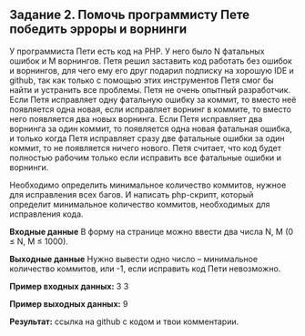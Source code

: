 ## Задание 2. Помочь программисту Пете победить эрроры и ворнинги

У программиста Пети есть код на PHP. У него было N фатальных ошибок и M ворнингов. Петя решил заставить код работать без ошибок и ворнингов, для чего ему его друг подарил подписку на хорошую IDE и github, так как только с помощью этих инструментов Петя смог бы найти и устранить все проблемы. Петя не очень опытный разработчик. Если Петя исправляет одну фатальную ошибку за коммит, то вместо неё появляется одна новая, если исправляет ворнинг в коммите, то вместо него появляется два новых ворнинга. Если Петя исправляет два ворнинга за один коммит, то появляется одна новая фатальная ошибка, и только когда Петя исправляет сразу две фатальные ошибки за один коммит, то не появляется ничего нового. Петя считает, что код будет полностью рабочим только если исправить все фатальные ошибки и ворнинги.

Необходимо определить минимальное количество коммитов, нужное для исправления всех багов. И написать php-скрипт, который определит минимальное количество коммитов, необходимых для исправления кода.

**Входные данные**
В форму на странице можно ввести два числа N, M (0 ≤ N, M ≤ 1000).

**Выходные данные**
Нужно вывести одно число – минимальное количество коммитов, или -1, если исправить код Пети невозможно.

**Пример входных данных:**
3 3

**Пример выходных данных:**
9

**Результат:** ссылка на github с кодом и твои комментарии.
